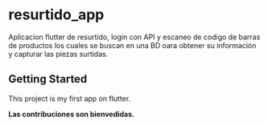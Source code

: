 # resurtido_app

Aplicacion flutter de resurtido, login con API y escaneo de codigo de barras de productos los cuales se buscan en una BD oara obtener su información y capturar las piezas surtidas.

## Getting Started

This project is my first app on flutter.

**Las contribuciones son bienvedidas.**
